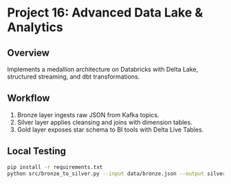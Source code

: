# Project 16: Advanced Data Lake & Analytics

## Overview
Implements a medallion architecture on Databricks with Delta Lake, structured streaming, and dbt transformations.

## Workflow
1. Bronze layer ingests raw JSON from Kafka topics.
2. Silver layer applies cleansing and joins with dimension tables.
3. Gold layer exposes star schema to BI tools with Delta Live Tables.

## Local Testing
```bash
pip install -r requirements.txt
python src/bronze_to_silver.py --input data/bronze.json --output silver.parquet
```
